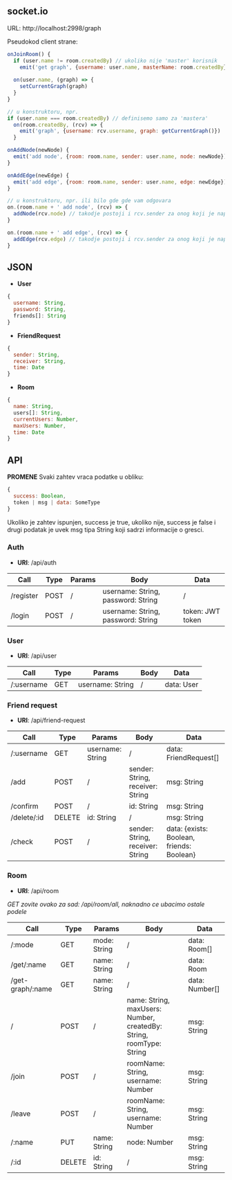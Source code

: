## socket.io

URL: http://localhost:2998/graph

Pseudokod client strane:
```javascript
onJoinRoom() {
  if (user.name != room.createdBy) // ukoliko nije 'master' korisnik
    emit('get graph', {username: user.name, masterName: room.createdBy})
  
  on(user.name, (graph) => {
    setCurrentGraph(graph)
  }
}
```
```javascript
// u konstruktoru, npr.
if (user.name === room.createdBy) // definisemo samo za 'mastera'
  on(room.createdBy, (rcv) => {
    emit('graph', {username: rcv.username, graph: getCurrentGraph()})
  }
```
```javascript
onAddNode(newNode) {
  emit('add node', {room: room.name, sender: user.name, node: newNode})
}

onAddEdge(newEdge) {
  emit('add edge', {room: room.name, sender: user.name, edge: newEdge})
}
```
```javascript
// u konstruktoru, npr. ili bilo gde gde vam odgovara
on.(room.name + ' add node', (rcv) => {
  addNode(rcv.node) // takodje postoji i rcv.sender za onog koji je napravio izmenu
}

on.(room.name + ' add edge', (rcv) => {
  addEdge(rcv.edge) // takodje postoji i rcv.sender za onog koji je napravio izmenu
}
```

## JSON

* **User**
```javascript
{
  username: String,
  password: String,
  friends[]: String
}
```

* **FriendRequest**
```javascript
{
  sender: String,
  receiver: String,
  time: Date
}
```

* **Room**
```javascript
{
  name: String,
  users[]: String,
  currentUsers: Number,
  maxUsers: Number,
  time: Date
}
```

## API

**PROMENE** Svaki zahtev vraca podatke u obliku:
```javascript
{
  success: Boolean,
  token | msg | data: SomeType
}
```
Ukoliko je zahtev ispunjen, success je true, ukoliko nije, success je false i drugi podatak je uvek msg tipa String koji sadrzi informacije o gresci.

### Auth
* **URI**: /api/auth

| Call        | Type    | Params                | Body                                    | Data                                      |
|-------------|---------|-----------------------|-----------------------------------------|-------------------------------------------|
| /register   | POST    | /                     | username: String, password: String      | /                                         |
| /login      | POST    | /                     | username: String, password: String      | token: JWT token                          |
                    
### User                    
* **URI**: /api/user                    
                    
| Call        | Type    | Params                | Body                                    | Data                                      |
|-------------|---------|-----------------------|-----------------------------------------|-------------------------------------------|
| /:username  | GET     | username: String      | /                                       | data: User                                      |
                    
### Friend request                    
* **URI**: /api/friend-request                    
                    
| Call        | Type    | Params                | Body                                    | Data                                      |
|-------------|---------|-----------------------|-----------------------------------------|-------------------------------------------|
| /:username  | GET     | username: String      | /                                       | data: FriendRequest[]                     |
| /add        | POST    | /                     | sender: String, receiver: String        | msg: String                               |
| /confirm    | POST    | /                     | id: String                              | msg: String                               |
| /delete/:id | DELETE  | id: String            |  /                                      | msg: String                               |
| /check      | POST    | /                     | sender: String, receiver: String        | data: {exists: Boolean, friends: Boolean} |

### Room
* **URI**: /api/room

*GET zovite ovako za sad: /api/room/all, naknadno ce ubacimo ostale podele*

| Call        | Type    | Params                | Body                                    | Data                                      |
|-------------|---------|-----------------------|-----------------------------------------|-------------------------------------------|
| /:mode      | GET     | mode: String          | /                                       | data: Room[]                              |
| /get/:name  | GET     | name: String          | /                                       | data: Room                                |
| /get-graph/:name| GET | name: String          | /                                       | data: Number[]                            |
| /           | POST    | /                     | name: String, maxUsers: Number, createdBy: String, roomType: String   | msg: String |
| /join       | POST    | /                     | roomName: String, username: Number      | msg: String                               |
| /leave      | POST    | /                     | roomName: String, username: Number      | msg: String                               |
| /:name      | PUT     | name: String          | node: Number                            | msg: String                               |
| /:id        | DELETE  | id: String            | /                                       | msg: String                               |

